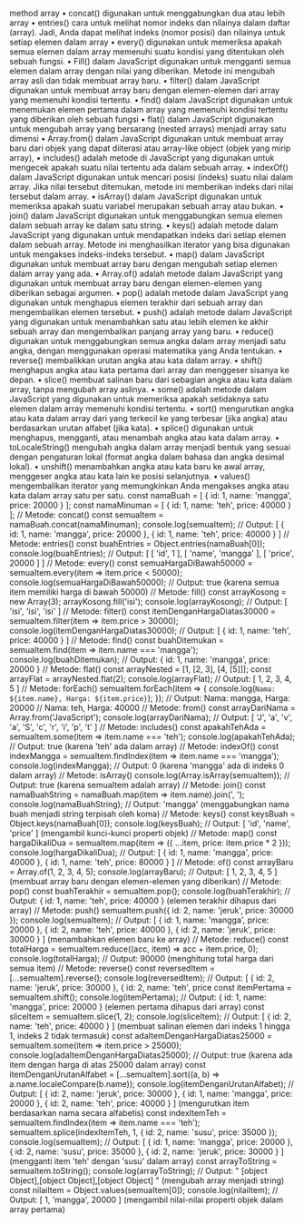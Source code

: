 method array
• concat() digunakan untuk menggabungkan dua atau lebih array
• entries() cara untuk melihat nomor indeks dan nilainya dalam daftar (array). Jadi, Anda dapat melihat indeks (nomor 
posisi) dan nilainya untuk setiap elemen dalam array
• every() digunakan untuk memeriksa apakah semua elemen dalam array memenuhi suatu kondisi yang ditentukan oleh 
sebuah fungsi.
• Fill() dalam JavaScript digunakan untuk mengganti semua elemen dalam array dengan nilai yang diberikan. Metode ini 
mengubah array asli dan tidak membuat array baru.
• filter() dalam JavaScript digunakan untuk membuat array baru dengan elemen-elemen dari array yang memenuhi kondisi 
tertentu.
• find() dalam JavaScript digunakan untuk menemukan elemen pertama dalam array yang memenuhi kondisi tertentu yang 
diberikan oleh sebuah fungsi
• flat() dalam JavaScript digunakan untuk mengubah array yang bersarang (nested arrays) menjadi array satu dimensi
• Array.from() dalam JavaScript digunakan untuk membuat array baru dari objek yang dapat diiterasi atau array-like object 
(objek yang mirip array),
• includes() adalah metode di JavaScript yang digunakan untuk mengecek apakah suatu nilai tertentu ada dalam sebuah 
array.
• indexOf() dalam JavaScript digunakan untuk mencari posisi (indeks) suatu nilai dalam array. Jika nilai tersebut ditemukan, 
metode ini memberikan indeks dari nilai tersebut dalam array.
• isArray() dalam JavaScript digunakan untuk memeriksa apakah suatu variabel merupakan sebuah array atau bukan.
• join() dalam JavaScript digunakan untuk menggabungkan semua elemen dalam sebuah array ke dalam satu string.
• keys() adalah metode dalam JavaScript yang digunakan untuk mendapatkan indeks dari setiap elemen dalam sebuah array. 
Metode ini menghasilkan iterator yang bisa digunakan untuk mengakses indeks-indeks tersebut.
• map() dalam JavaScript digunakan untuk membuat array baru dengan mengubah setiap elemen dalam array yang ada.
• Array.of() adalah metode dalam JavaScript yang digunakan untuk membuat array baru dengan elemen-elemen yang 
diberikan sebagai argumen.
• pop() adalah metode dalam JavaScript yang digunakan untuk menghapus elemen terakhir dari sebuah array dan 
mengembalikan elemen tersebut.
• push() adalah metode dalam JavaScript yang digunakan untuk menambahkan satu atau lebih elemen ke akhir sebuah array 
dan mengembalikan panjang array yang baru.
• reduce() digunakan untuk menggabungkan semua angka dalam array menjadi satu angka, dengan menggunakan operasi 
matematika yang Anda tentukan.
• reverse() membalikkan urutan angka atau kata dalam array.
• shift() menghapus angka atau kata pertama dari array dan menggeser sisanya ke depan.
• slice() membuat salinan baru dari sebagian angka atau kata dalam array, tanpa mengubah array aslinya.
• some() adalah metode dalam JavaScript yang digunakan untuk memeriksa apakah setidaknya satu elemen dalam array 
memenuhi kondisi tertentu.
• sort() mengurutkan angka atau kata dalam array dari yang terkecil ke yang terbesar (jika angka) atau berdasarkan urutan 
alfabet (jika kata).
• splice() digunakan untuk menghapus, mengganti, atau menambah angka atau kata dalam array.
• toLocaleString() mengubah angka dalam array menjadi bentuk yang sesuai dengan pengaturan lokal (format angka dalam 
bahasa dan angka desimal lokal).
• unshift() menambahkan angka atau kata baru ke awal array, menggeser angka atau kata lain ke posisi selanjutnya.
• values() mengembalikan iterator yang memungkinkan Anda mengakses angka atau kata dalam array satu per satu.
const namaBuah = [
{
id: 1,
name: 'mangga',
price: 20000
}
];
const namaMinuman = [
{
id: 1,
name: 'teh',
price: 40000
}
];
// Metode: concat()
const semuaItem = namaBuah.concat(namaMinuman);
console.log(semuaItem);
// Output: [ { id: 1, name: 'mangga', price: 20000 }, { id: 1, name: 'teh', price: 40000 } ]
// Metode: entries()
const buahEntries = Object.entries(namaBuah[0]);
console.log(buahEntries);
// Output: [ [ 'id', 1 ], [ 'name', 'mangga' ], [ 'price', 20000 ] ]
// Metode: every()
const semuaHargaDiBawah50000 = semuaItem.every(item => item.price < 50000);
console.log(semuaHargaDiBawah50000);
// Output: true (karena semua item memiliki harga di bawah 50000)
// Metode: fill()
const arrayKosong = new Array(3);
arrayKosong.fill('isi');
console.log(arrayKosong);
// Output: [ 'isi', 'isi', 'isi' ]
// Metode: filter()
const itemDenganHargaDiatas30000 = semuaItem.filter(item => item.price > 30000);
console.log(itemDenganHargaDiatas30000);
// Output: [ { id: 1, name: 'teh', price: 40000 } ]
// Metode: find()
const buahDitemukan = semuaItem.find(item => item.name === 'mangga');
console.log(buahDitemukan);
// Output: { id: 1, name: 'mangga', price: 20000 }
// Metode: flat()
const arrayNested = [1, [2, 3], [4, [5]]];
const arrayFlat = arrayNested.flat(2);
console.log(arrayFlat);
// Output: [ 1, 2, 3, 4, 5 ]
// Metode: forEach()
semuaItem.forEach(item => {
console.log(`Nama: ${item.name}, Harga: ${item.price}`);
});
// Output: Nama: mangga, Harga: 20000
// Nama: teh, Harga: 40000
// Metode: from()
const arrayDariNama = Array.from('JavaScript');
console.log(arrayDariNama);
// Output: [ 'J', 'a', 'v', 'a', 'S', 'c', 'r', 'i', 'p', 't' ]
// Metode: includes()
const apakahTehAda = semuaItem.some(item => item.name === 'teh');
console.log(apakahTehAda);
// Output: true (karena 'teh' ada dalam array)
// Metode: indexOf()
const indexMangga = semuaItem.findIndex(item => item.name === 'mangga');
console.log(indexMangga);
// Output: 0 (karena 'mangga' ada di indeks 0 dalam array)
// Metode: isArray()
console.log(Array.isArray(semuaItem));
// Output: true (karena semuaItem adalah array)
// Metode: join()
const namaBuahString = namaBuah.map(item => item.name).join(', ');
console.log(namaBuahString);
// Output: 'mangga' (menggabungkan nama buah menjadi string terpisah oleh koma)
// Metode: keys()
const keysBuah = Object.keys(namaBuah[0]);
console.log(keysBuah);
// Output: [ 'id', 'name', 'price' ] (mengambil kunci-kunci properti objek)
// Metode: map()
const hargaDikaliDua = semuaItem.map(item => ({ ...item, price: item.price * 2 }));
console.log(hargaDikaliDua);
// Output: [ { id: 1, name: 'mangga', price: 40000 }, { id: 1, name: 'teh', price: 80000 } ]
// Metode: of()
const arrayBaru = Array.of(1, 2, 3, 4, 5);
console.log(arrayBaru);
// Output: [ 1, 2, 3, 4, 5 ] (membuat array baru dengan elemen-elemen yang diberikan)
// Metode: pop()
const buahTerakhir = semuaItem.pop();
console.log(buahTerakhir);
// Output: { id: 1, name: 'teh', price: 40000 } (elemen terakhir dihapus dari array)
// Metode: push()
semuaItem.push({ id: 2, name: 'jeruk', price: 30000 });
console.log(semuaItem);
// Output: [ { id: 1, name: 'mangga', price: 20000 }, { id: 2, name: 'teh', price: 40000 }, { 
id: 2, name: 'jeruk', price: 30000 } ] (menambahkan elemen baru ke array)
// Metode: reduce()
const totalHarga = semuaItem.reduce((acc, item) => acc + item.price, 0);
console.log(totalHarga);
// Output: 90000 (menghitung total harga dari semua item)
// Metode: reverse()
const reversedItem = [...semuaItem].reverse();
console.log(reversedItem);
// Output: [ { id: 2, name: 'jeruk', price: 30000 }, { id: 2, name: 'teh', price
const itemPertama = semuaItem.shift();
console.log(itemPertama);
// Output: { id: 1, name: 'mangga', price: 20000 } (elemen pertama dihapus dari array)
const sliceItem = semuaItem.slice(1, 2);
console.log(sliceItem);
// Output: [ { id: 2, name: 'teh', price: 40000 } ] (membuat salinan elemen dari indeks 1 
hingga 1, indeks 2 tidak termasuk)
const adaItemDenganHargaDiatas25000 = semuaItem.some(item => item.price > 25000);
console.log(adaItemDenganHargaDiatas25000);
// Output: true (karena ada item dengan harga di atas 25000 dalam array)
const itemDenganUrutanAlfabet = [...semuaItem].sort((a, b) => a.name.localeCompare(b.name));
console.log(itemDenganUrutanAlfabet);
// Output: [ { id: 2, name: 'jeruk', price: 30000 }, { id: 1, name: 'mangga', price: 20000 }, 
{ id: 2, name: 'teh', price: 40000 } ] (mengurutkan item berdasarkan nama secara alfabetis)
const indexItemTeh = semuaItem.findIndex(item => item.name === 'teh');
semuaItem.splice(indexItemTeh, 1, { id: 2, name: 'susu', price: 35000 });
console.log(semuaItem);
// Output: [ { id: 1, name: 'mangga', price: 20000 }, { id: 2, name: 'susu', price: 35000 }, { 
id: 2, name: 'jeruk', price: 30000 } ] (mengganti item 'teh' dengan 'susu' dalam array)
const arrayToString = semuaItem.toString();
console.log(arrayToString);
// Output: " [object Object],[object Object],[object Object] " (mengubah array menjadi string)
const nilaiItem = Object.values(semuaItem[0]);
console.log(nilaiItem);
// Output: [ 1, 'mangga', 20000 ] (mengambil nilai-nilai properti objek dalam array pertama)

